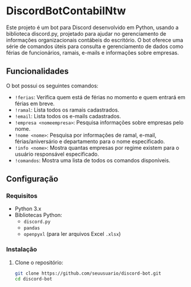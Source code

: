 # DiscordBotContabilNtw
Este projeto é um bot para Discord desenvolvido em Python, usando a biblioteca discord.py, projetado para ajudar no gerenciamento de informações organizacionais contábeis do escritório. O bot oferece uma série de comandos úteis para consulta e gerenciamento de dados como férias de funcionários, ramais, e-mails e informações sobre empresas.

## Funcionalidades

O bot possui os seguintes comandos:

- `!ferias`: Verifica quem está de férias no momento e quem entrará em férias em breve.
- `!ramal`: Lista todos os ramais cadastrados.
- `!email`: Lista todos os e-mails cadastrados.
- `!empresa <nomeempresa>`: Pesquisa informações sobre empresas pelo nome.
- `!nome <nome>`: Pesquisa por informações de ramal, e-mail, férias/aniversário e departamento para o nome especificado.
- `!info <nome>`: Mostra quantas empresas por regime existem para o usuário responsável especificado.
- `!comandos`: Mostra uma lista de todos os comandos disponíveis.

## Configuração

### Requisitos

- Python 3.x
- Bibliotecas Python:
  - `discord.py`
  - `pandas`
  - `openpyxl` (para ler arquivos Excel `.xlsx`)

### Instalação

1. Clone o repositório:

   ```bash
   git clone https://github.com/seuusuario/discord-bot.git
   cd discord-bot

